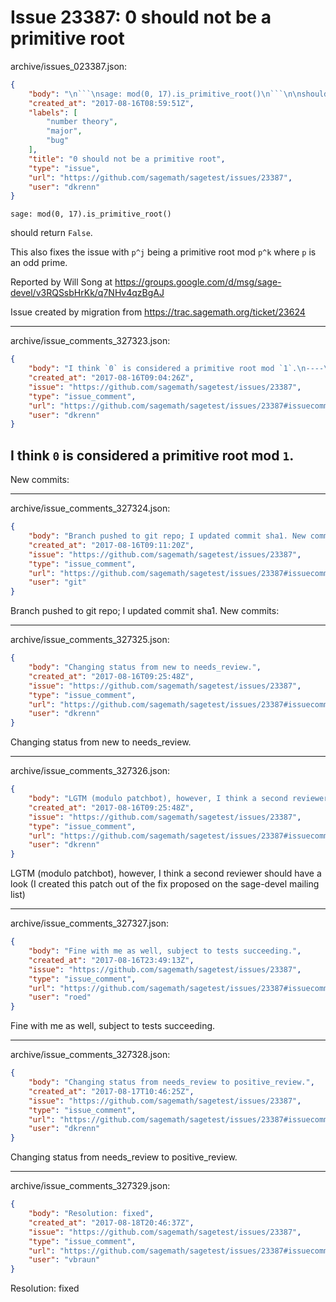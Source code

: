 # Issue 23387: 0 should not be a primitive root

archive/issues_023387.json:
```json
{
    "body": "\n```\nsage: mod(0, 17).is_primitive_root()\n```\n\nshould return `False`.\n\nThis also fixes the issue with `p^j` being a primitive root mod `p^k` where `p` is an odd prime.\n\nReported by Will Song at https://groups.google.com/d/msg/sage-devel/v3RQSsbHrKk/q7NHv4qzBgAJ\n\nIssue created by migration from https://trac.sagemath.org/ticket/23624\n\n",
    "created_at": "2017-08-16T08:59:51Z",
    "labels": [
        "number theory",
        "major",
        "bug"
    ],
    "title": "0 should not be a primitive root",
    "type": "issue",
    "url": "https://github.com/sagemath/sagetest/issues/23387",
    "user": "dkrenn"
}
```

```
sage: mod(0, 17).is_primitive_root()
```

should return `False`.

This also fixes the issue with `p^j` being a primitive root mod `p^k` where `p` is an odd prime.

Reported by Will Song at https://groups.google.com/d/msg/sage-devel/v3RQSsbHrKk/q7NHv4qzBgAJ

Issue created by migration from https://trac.sagemath.org/ticket/23624





---

archive/issue_comments_327323.json:
```json
{
    "body": "I think `0` is considered a primitive root mod `1`.\n----\nNew commits:",
    "created_at": "2017-08-16T09:04:26Z",
    "issue": "https://github.com/sagemath/sagetest/issues/23387",
    "type": "issue_comment",
    "url": "https://github.com/sagemath/sagetest/issues/23387#issuecomment-327323",
    "user": "dkrenn"
}
```

I think `0` is considered a primitive root mod `1`.
----
New commits:



---

archive/issue_comments_327324.json:
```json
{
    "body": "Branch pushed to git repo; I updated commit sha1. New commits:",
    "created_at": "2017-08-16T09:11:20Z",
    "issue": "https://github.com/sagemath/sagetest/issues/23387",
    "type": "issue_comment",
    "url": "https://github.com/sagemath/sagetest/issues/23387#issuecomment-327324",
    "user": "git"
}
```

Branch pushed to git repo; I updated commit sha1. New commits:



---

archive/issue_comments_327325.json:
```json
{
    "body": "Changing status from new to needs_review.",
    "created_at": "2017-08-16T09:25:48Z",
    "issue": "https://github.com/sagemath/sagetest/issues/23387",
    "type": "issue_comment",
    "url": "https://github.com/sagemath/sagetest/issues/23387#issuecomment-327325",
    "user": "dkrenn"
}
```

Changing status from new to needs_review.



---

archive/issue_comments_327326.json:
```json
{
    "body": "LGTM (modulo patchbot), however, I think a second reviewer should have a look (I created this patch out of the fix proposed on the sage-devel mailing list)",
    "created_at": "2017-08-16T09:25:48Z",
    "issue": "https://github.com/sagemath/sagetest/issues/23387",
    "type": "issue_comment",
    "url": "https://github.com/sagemath/sagetest/issues/23387#issuecomment-327326",
    "user": "dkrenn"
}
```

LGTM (modulo patchbot), however, I think a second reviewer should have a look (I created this patch out of the fix proposed on the sage-devel mailing list)



---

archive/issue_comments_327327.json:
```json
{
    "body": "Fine with me as well, subject to tests succeeding.",
    "created_at": "2017-08-16T23:49:13Z",
    "issue": "https://github.com/sagemath/sagetest/issues/23387",
    "type": "issue_comment",
    "url": "https://github.com/sagemath/sagetest/issues/23387#issuecomment-327327",
    "user": "roed"
}
```

Fine with me as well, subject to tests succeeding.



---

archive/issue_comments_327328.json:
```json
{
    "body": "Changing status from needs_review to positive_review.",
    "created_at": "2017-08-17T10:46:25Z",
    "issue": "https://github.com/sagemath/sagetest/issues/23387",
    "type": "issue_comment",
    "url": "https://github.com/sagemath/sagetest/issues/23387#issuecomment-327328",
    "user": "dkrenn"
}
```

Changing status from needs_review to positive_review.



---

archive/issue_comments_327329.json:
```json
{
    "body": "Resolution: fixed",
    "created_at": "2017-08-18T20:46:37Z",
    "issue": "https://github.com/sagemath/sagetest/issues/23387",
    "type": "issue_comment",
    "url": "https://github.com/sagemath/sagetest/issues/23387#issuecomment-327329",
    "user": "vbraun"
}
```

Resolution: fixed
